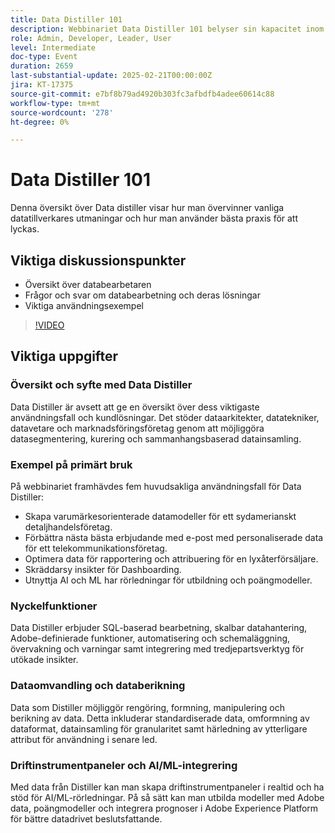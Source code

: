 ```yaml
---
title: Data Distiller 101
description: Webbinariet Data Distiller 101 belyser sin kapacitet inom datasegmentering, anrikning och AI/ML-integrering, och erbjuder skalbara lösningar för dataarkitekter och marknadsföringsenheter för att förbättra datadrivet beslutsfattande.
role: Admin, Developer, Leader, User
level: Intermediate
doc-type: Event
duration: 2659
last-substantial-update: 2025-02-21T00:00:00Z
jira: KT-17375
source-git-commit: e7bf8b79ad4920b303fc3afbdfb4adee60614c88
workflow-type: tm+mt
source-wordcount: '278'
ht-degree: 0%

---
```



# Data Distiller 101

Denna översikt över Data distiller visar hur man övervinner vanliga datatillverkares utmaningar och hur man använder bästa praxis för att lyckas.

## Viktiga diskussionspunkter

* Översikt över databearbetaren
* Frågor och svar om databearbetning och deras lösningar
* Viktiga användningsexempel

>[!VIDEO](https://video.tv.adobe.com/v/3444454/?learn=on&enablevpops)

## Viktiga uppgifter

### Översikt och syfte med Data Distiller

Data Distiller är avsett att ge en översikt över dess viktigaste användningsfall och kundlösningar. Det stöder dataarkitekter, datatekniker, datavetare och marknadsföringsföretag genom att möjliggöra datasegmentering, kurering och sammanhangsbaserad datainsamling.

### Exempel på primärt bruk

På webbinariet framhävdes fem huvudsakliga användningsfall för Data Distiller:

* Skapa varumärkesorienterade datamodeller för ett sydamerianskt detaljhandelsföretag.
* Förbättra nästa bästa erbjudande med e-post med personaliserade data för ett telekommunikationsföretag.
* Optimera data för rapportering och attribuering för en lyxåterförsäljare.
* Skräddarsy insikter för Dashboarding.
* Utnyttja AI och ML har rörledningar för utbildning och poängmodeller.

### Nyckelfunktioner

Data Distiller erbjuder SQL-baserad bearbetning, skalbar datahantering, Adobe-definierade funktioner, automatisering och schemaläggning, övervakning och varningar samt integrering med tredjepartsverktyg för utökade insikter.

### Dataomvandling och databerikning

Data som Distiller möjliggör rengöring, formning, manipulering och berikning av data. Detta inkluderar standardiserade data, omformning av dataformat, datainsamling för granularitet samt härledning av ytterligare attribut för användning i senare led.

### Driftinstrumentpaneler och AI/ML-integrering

Med data från Distiller kan man skapa driftinstrumentpaneler i realtid och ha stöd för AI/ML-rörledningar. På så sätt kan man utbilda modeller med Adobe data, poängmodeller och integrera prognoser i Adobe Experience Platform för bättre datadrivet beslutsfattande.
